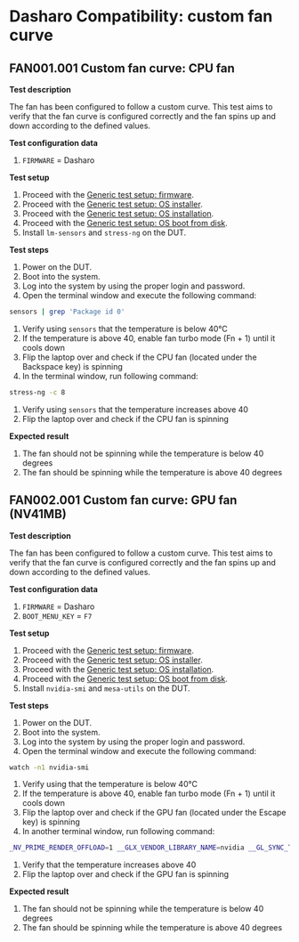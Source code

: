 # Dasharo Compatibility: custom fan curve

## FAN001.001 Custom fan curve: CPU fan

**Test description**

The fan has been configured to follow a custom curve. This test aims to verify
that the fan curve is configured correctly and the fan spins up and down
according to the defined values.

**Test configuration data**

1. `FIRMWARE` = Dasharo

**Test setup**

1. Proceed with the
    [Generic test setup: firmware](../../generic-test-setup/#firmware).
1. Proceed with the
    [Generic test setup: OS installer](../../generic-test-setup/#os-installer).
1. Proceed with the
    [Generic test setup: OS installation](../../generic-test-setup/#os-installation).
1. Proceed with the
    [Generic test setup: OS boot from disk](../../generic-test-setup/#os-boot-from-disk).
1. Install `lm-sensors` and `stress-ng` on the DUT.

**Test steps**

1. Power on the DUT.
1. Boot into the system.
1. Log into the system by using the proper login and password.
1. Open the terminal window and execute the following command:

```bash
sensors | grep 'Package id 0'
```

1. Verify using `sensors` that the temperature is below 40°C
1. If the temperature is above 40, enable fan turbo mode (Fn + 1) until it cools
   down
1. Flip the laptop over and check if the CPU fan (located under the Backspace
   key) is spinning
1. In the terminal window, run following command:

```bash
stress-ng -c 8
```

1. Verify using `sensors` that the temperature increases above 40
1. Flip the laptop over and check if the CPU fan is spinning

**Expected result**

1. The fan should not be spinning while the temperature is below 40 degrees
1. The fan should be spinning while the temperature is above 40 degrees

## FAN002.001 Custom fan curve: GPU fan (NV41MB)

**Test description**

The fan has been configured to follow a custom curve. This test aims to verify
that the fan curve is configured correctly and the fan spins up and down
according to the defined values.

**Test configuration data**

1. `FIRMWARE` = Dasharo
1. `BOOT_MENU_KEY` = `F7`

**Test setup**

1. Proceed with the
    [Generic test setup: firmware](../../generic-test-setup/#firmware).
1. Proceed with the
    [Generic test setup: OS installer](../../generic-test-setup/#os-installer).
1. Proceed with the
    [Generic test setup: OS installation](../../generic-test-setup/#os-installation).
1. Proceed with the
    [Generic test setup: OS boot from disk](../../generic-test-setup/#os-boot-from-disk).
1. Install `nvidia-smi` and `mesa-utils` on the DUT.

**Test steps**

1. Power on the DUT.
1. Boot into the system.
1. Log into the system by using the proper login and password.
1. Open the terminal window and execute the following command:

```bash
watch -n1 nvidia-smi
```

1. Verify using that the temperature is below 40°C
1. If the temperature is above 40, enable fan turbo mode (Fn + 1) until it cools
   down
1. Flip the laptop over and check if the GPU fan (located under the Escape
   key) is spinning
1. In another terminal window, run following command:

```bash
_NV_PRIME_RENDER_OFFLOAD=1 __GLX_VENDOR_LIBRARY_NAME=nvidia __GL_SYNC_TO_VBLANK=0 glxgears
```

1. Verify that the temperature increases above 40
1. Flip the laptop over and check if the GPU fan is spinning

**Expected result**

1. The fan should not be spinning while the temperature is below 40 degrees
1. The fan should be spinning while the temperature is above 40 degrees

